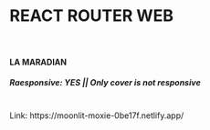 <html>
  <body>
    <h1> REACT ROUTER WEB </h1>
    <br>
    <h4> LA MARADIAN </h4>
    <h5> Raesponsive: YES || Only cover is not responsive </h5>
    <br> 
   Link: https://moonlit-moxie-0be17f.netlify.app/
  </body>
</html>
